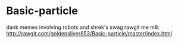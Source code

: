 # Basic-particle
dank memes involving robots and shrek's swag
rawgit me m8: http://rawgit.com/goldensilver853/Basic-particle/master/index.html
